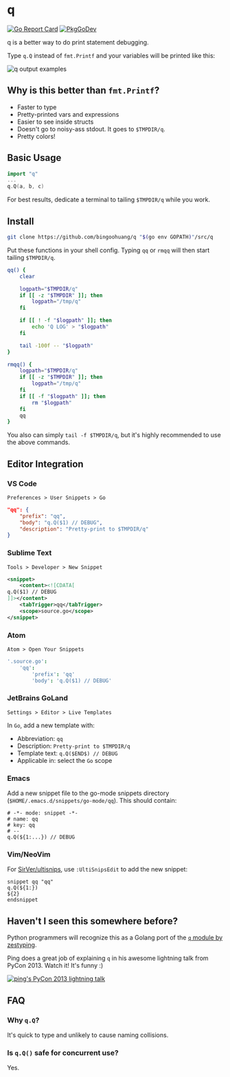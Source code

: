 # q

[![Go Report Card](https://goreportcard.com/badge/github.com/bingoohuang/q)](https://goreportcard.com/report/github.com/bingoohuang/q)
[![PkgGoDev](https://pkg.go.dev/badge/github.com/bingoohuang/q)](https://pkg.go.dev/github.com/bingoohuang/q)

q is a better way to do print statement debugging.

Type `q.Q` instead of `fmt.Printf` and your variables will be printed like this:

![q output examples](https://i.imgur.com/OFmm7pb.png)

## Why is this better than `fmt.Printf`?

* Faster to type
* Pretty-printed vars and expressions
* Easier to see inside structs
* Doesn't go to noisy-ass stdout. It goes to `$TMPDIR/q`.
* Pretty colors!

## Basic Usage

```go
import "q"
...
q.Q(a, b, c)
```

For best results, dedicate a terminal to tailing `$TMPDIR/q` while you work.

## Install

```sh
git clone https://github.com/bingoohuang/q "$(go env GOPATH)"/src/q
```

Put these functions in your shell config. Typing `qq` or `rmqq` will then start
tailing `$TMPDIR/q`.

```sh
qq() {
    clear

    logpath="$TMPDIR/q"
    if [[ -z "$TMPDIR" ]]; then
        logpath="/tmp/q"
    fi

    if [[ ! -f "$logpath" ]]; then
        echo 'Q LOG' > "$logpath"
    fi

    tail -100f -- "$logpath"
}

rmqq() {
    logpath="$TMPDIR/q"
    if [[ -z "$TMPDIR" ]]; then
        logpath="/tmp/q"
    fi
    if [[ -f "$logpath" ]]; then
        rm "$logpath"
    fi
    qq
}
```

You also can simply `tail -f $TMPDIR/q`, but it's highly recommended to use the above commands.

## Editor Integration

### VS Code

`Preferences > User Snippets > Go`

```json
"qq": {
    "prefix": "qq",
    "body": "q.Q($1) // DEBUG",
    "description": "Pretty-print to $TMPDIR/q"
}
```

### Sublime Text

`Tools > Developer > New Snippet`

```xml
<snippet>
    <content><![CDATA[
q.Q($1) // DEBUG
]]></content>
    <tabTrigger>qq</tabTrigger>
    <scope>source.go</scope>
</snippet>
```

### Atom

`Atom > Open Your Snippets`

```coffee
'.source.go':
    'qq':
        'prefix': 'qq'
        'body': 'q.Q($1) // DEBUG'
```

### JetBrains GoLand

`Settings > Editor > Live Templates`

In `Go`, add a new template with:

* Abbreviation: `qq`
* Description: `Pretty-print to $TMPDIR/q`
* Template text: `q.Q($END$) // DEBUG`
* Applicable in: select the `Go` scope

### Emacs

Add a new snippet file to the go-mode snippets directory
(`$HOME/.emacs.d/snippets/go-mode/qq`). This should
contain:

```emacs
# -*- mode: snippet -*-
# name: qq
# key: qq
# --
q.Q(${1:...}) // DEBUG
```

### Vim/NeoVim

For [SirVer/ultisnips](https://github.com/SirVer/ultisnips), use `:UltiSnipsEdit` to add the new snippet:

```snippets
snippet qq "qq"
q.Q(${1:})
${2}
endsnippet
```

## Haven't I seen this somewhere before?

Python programmers will recognize this as a Golang port of the
[`q` module by zestyping](https://github.com/zestyping/q).

Ping does a great job of explaining `q` in his awesome lightning talk from
PyCon 2013. Watch it! It's funny :)

[![ping's PyCon 2013 lightning talk](https://i.imgur.com/7KmWvtG.jpg)](https://youtu.be/OL3De8BAhME?t=25m14s)

## FAQ

### Why `q.Q`?

It's quick to type and unlikely to cause naming collisions.

### Is `q.Q()` safe for concurrent use?

Yes.
